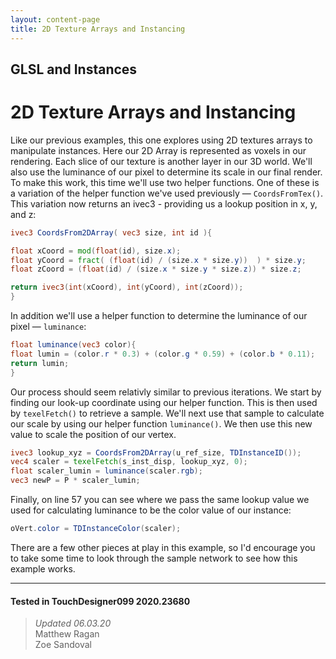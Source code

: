 ```yaml
---
layout: content-page
title: 2D Texture Arrays and Instancing
---
```

## GLSL and Instances
# 2D Texture Arrays and Instancing


Like our previous examples, this one explores using 2D textures arrays to manipulate instances. Here our 2D Array is represented as voxels in our rendering. Each slice of our texture is another layer in our 3D world. We'll also use the luminance of our pixel to determine its scale in our final render. To make this work, this time we'll use two helper functions. One of these is a variation of the helper function we've used previously — `CoordsFromTex()`. This variation now returns an ivec3 - providing us a lookup position in x, y, and z:

```glsl
ivec3 CoordsFrom2DArray( vec3 size, int id ){

float xCoord = mod(float(id), size.x);
float yCoord = fract( (float(id) / (size.x * size.y))  ) * size.y;
float zCoord = (float(id) / (size.x * size.y * size.z)) * size.z;

return ivec3(int(xCoord), int(yCoord), int(zCoord));
}
```

In addition we'll use a helper function to determine the luminance of our pixel — `luminance`:

```glsl
float luminance(vec3 color){
float lumin = (color.r * 0.3) + (color.g * 0.59) + (color.b * 0.11);
return lumin;
}   
```

Our process should seem relativly similar to previous iterations. We start by finding our look-up coordinate using our helper function. This is then used by `texelFetch()` to retrieve a sample. We'll next use that sample to calculate our scale by using our helper function `luminance()`. We then use this new value to scale the position of our vertex. 

```glsl
ivec3 lookup_xyz = CoordsFrom2DArray(u_ref_size, TDInstanceID());
vec4 scaler = texelFetch(s_inst_disp, lookup_xyz, 0);
float scaler_lumin = luminance(scaler.rgb);
vec3 newP = P * scaler_lumin;
```

Finally, on line 57 you can see where we pass the same lookup value we used for calculating luminance to be the color value of our instance:

```glsl
oVert.color = TDInstanceColor(scaler);
```

There are a few other pieces at play in this example, so I'd encourage you to take some time to look through the sample network to see how this example works.

---

#### Tested in TouchDesigner099 2020.23680 
>*Updated 06.03.20*  
Matthew Ragan  
Zoe Sandoval  